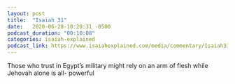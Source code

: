 ```yaml
---
layout: post
title:  "Isaiah 31"
date:   2020-06-28-10:20:31 -0500
podcast_duration: "00:10:08"
categories: isaiah-explained
podcast_link: https://www.isaiahexplained.com/media/commentary/Isaiah31.mp3
---
```

Those who trust in Egypt’s military might rely on an arm of flesh while Jehovah alone is all- powerful
